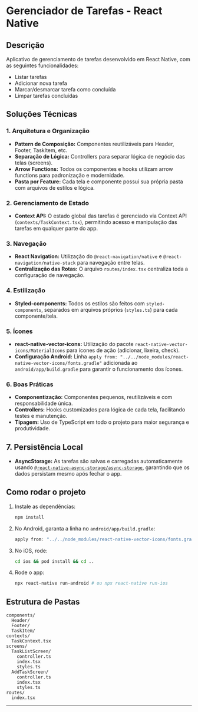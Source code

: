 # Gerenciador de Tarefas - React Native

## Descrição
Aplicativo de gerenciamento de tarefas desenvolvido em React Native, com as seguintes funcionalidades:
- Listar tarefas
- Adicionar nova tarefa
- Marcar/desmarcar tarefa como concluída
- Limpar tarefas concluídas

## Soluções Técnicas

### 1. **Arquitetura e Organização**
- **Pattern de Composição:** Componentes reutilizáveis para Header, Footer, TaskItem, etc.
- **Separação de Lógica:** Controllers para separar lógica de negócio das telas (screens).
- **Arrow Functions:** Todos os componentes e hooks utilizam arrow functions para padronização e modernidade.
- **Pasta por Feature:** Cada tela e componente possui sua própria pasta com arquivos de estilos e lógica.

### 2. **Gerenciamento de Estado**
- **Context API:** O estado global das tarefas é gerenciado via Context API (`contexts/TaskContext.tsx`), permitindo acesso e manipulação das tarefas em qualquer parte do app.

### 3. **Navegação**
- **React Navigation:** Utilização do `@react-navigation/native` e `@react-navigation/native-stack` para navegação entre telas.
- **Centralização das Rotas:** O arquivo `routes/index.tsx` centraliza toda a configuração de navegação.

### 4. **Estilização**
- **Styled-components:** Todos os estilos são feitos com `styled-components`, separados em arquivos próprios (`styles.ts`) para cada componente/tela.

### 5. **Ícones**
- **react-native-vector-icons:** Utilização do pacote `react-native-vector-icons/MaterialIcons` para ícones de ação (adicionar, lixeira, check).
- **Configuração Android:** Linha `apply from: "../../node_modules/react-native-vector-icons/fonts.gradle"` adicionada ao `android/app/build.gradle` para garantir o funcionamento dos ícones.

### 6. **Boas Práticas**
- **Componentização:** Componentes pequenos, reutilizáveis e com responsabilidade única.
- **Controllers:** Hooks customizados para lógica de cada tela, facilitando testes e manutenção.
- **Tipagem:** Uso de TypeScript em todo o projeto para maior segurança e produtividade.

## 7. **Persistência Local**
- **AsyncStorage:** As tarefas são salvas e carregadas automaticamente usando [`@react-native-async-storage/async-storage`](https://github.com/react-native-async-storage/async-storage), garantindo que os dados persistam mesmo após fechar o app.

## Como rodar o projeto

1. Instale as dependências:
   ```sh
   npm install
   ```
2. No Android, garanta a linha no `android/app/build.gradle`:
   ```gradle
   apply from: "../../node_modules/react-native-vector-icons/fonts.gradle"
   ```
3. No iOS, rode:
   ```sh
   cd ios && pod install && cd ..
   ```
4. Rode o app:
   ```sh
   npx react-native run-android # ou npx react-native run-ios
   ```

## Estrutura de Pastas

```
components/
  Header/
  Footer/
  TaskItem/
contexts/
  TaskContext.tsx
screens/
  TaskListScreen/
    controller.ts
    index.tsx
    styles.ts
  AddTaskScreen/
    controller.ts
    index.tsx
    styles.ts
routes/
  index.tsx
```

---

